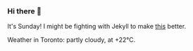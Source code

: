 ### Hi there :wave:

It's Sunday! I might be fighting with Jekyll to make [this](https://swissclubtoronto.ca) better.

Weather in Toronto: partly cloudy, at +22°C.
